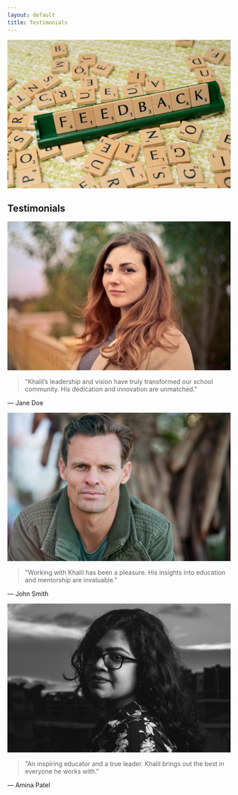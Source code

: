 ```yaml
---
layout: default
title: Testimonials
---
```


<!-- Banner Section -->
<section class="banner">
  <img src="/assets/images/testimonial-banner.jpg" alt="Testimonials Banner" class="banner-img">
  <h1 class="banner-title">Testimonials</h1>
</section>

<!-- Testimonial Blocks -->
<section class="testimonials">

  <div class="testimonial-block">
    <img src="/assets/images/person1.jpg" alt="Person 1" class="testimonial-img">
    <div class="testimonial-content">
      <blockquote>
        "Khalil’s leadership and vision have truly transformed our school community. His dedication and innovation are unmatched."
      </blockquote>
      <p class="testimonial-author">— Jane Doe</p>
    </div>
  </div>

  <div class="testimonial-block">
    <img src="/assets/images/person2.jpg" alt="Person 2" class="testimonial-img">
    <div class="testimonial-content">
      <blockquote>
        "Working with Khalil has been a pleasure. His insights into education and mentorship are invaluable."
      </blockquote>
      <p class="testimonial-author">— John Smith</p>
    </div>
  </div>

  <div class="testimonial-block">
    <img src="/assets/images/person3.jpg" alt="Person 3" class="testimonial-img">
    <div class="testimonial-content">
      <blockquote>
        "An inspiring educator and a true leader. Khalil brings out the best in everyone he works with."
      </blockquote>
      <p class="testimonial-author">— Amina Patel</p>
    </div>
  </div>

</section>
